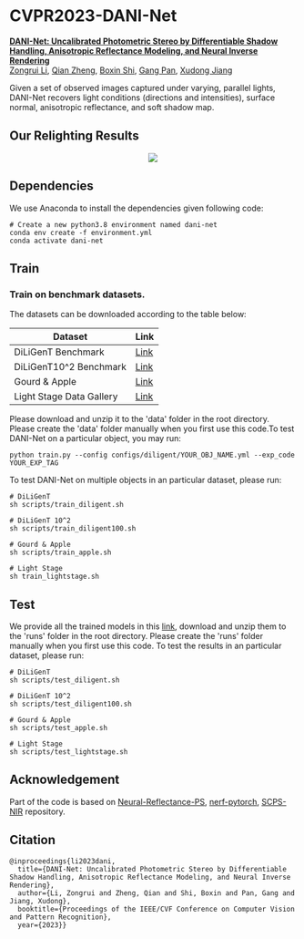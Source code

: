 # CVPR2023-DANI-Net


**[DANI-Net: Uncalibrated Photometric Stereo by Differentiable Shadow Handling, Anisotropic Reflectance Modeling, and Neural Inverse Rendering](https://lmozart.github.io/CVPR2023-DANI-Net/)**
<br>
[Zongrui Li](https://github.com/LMozart), [Qian Zheng](https://person.zju.edu.cn/zq), [Boxin Shi](http://ci.idm.pku.edu.cn/), [Gang Pan](https://person.zju.edu.cn/en/gpan), [Xudong Jiang](https://personal.ntu.edu.sg/exdjiang/)
<br>

Given a set of observed images captured under varying, parallel lights, DANI-Net recovers light conditions (directions and intensities), surface normal, anisotropic reflectance, and soft shadow map.
## Our Relighting Results
<p align="center">
    <img src='assets/relighting.gif'>
</p>

## Dependencies
We use Anaconda to install the dependencies given following code:
```shell
# Create a new python3.8 environment named dani-net
conda env create -f environment.yml
conda activate dani-net
```

## Train
### Train on benchmark datasets.
The datasets can be downloaded according to the table below:

|  Dataset   | Link  |
|  ----  | ----  |
| DiLiGenT Benchmark | [Link](https://sites.google.com/site/photometricstereodata/single) |
| DiLiGenT10^2 Benchmark | [Link](https://photometricstereo.github.io/diligent102.html) |
| Gourd & Apple| [Link](https://drive.google.com/drive/folders/1_bOM2nghnYTBrlmNOqRh5y5elPjvShOb?usp=sharing)|
| Light Stage Data Gallery | [Link](http://vgl.ict.usc.edu/Data/LightStage/) |

Please download and unzip it to the 'data' folder in the root directory. Please create the 'data' folder manually when you first use this code.To test DANI-Net on a particular object, you may run:
```shell
python train.py --config configs/diligent/YOUR_OBJ_NAME.yml --exp_code YOUR_EXP_TAG
```

To test DANI-Net on multiple objects in an particular dataset, please run:
```shell
# DiLiGenT
sh scripts/train_diligent.sh

# DiLiGenT 10^2
sh scripts/train_diligent100.sh

# Gourd & Apple
sh scripts/train_apple.sh

# Light Stage
sh train_lightstage.sh
```

## Test

We provide all the trained models in this [link](https://drive.google.com/drive/folders/1Z32BrBHluyETLE_VBmPcolSKm66dnGrP?usp=sharing), download and unzip them to the 'runs' folder in the root directory. Please create the 'runs' folder manually when you first use this code.
To test the results in an particular dataset, please run:
```shell
# DiLiGenT
sh scripts/test_diligent.sh

# DiLiGenT 10^2
sh scripts/test_diligent100.sh

# Gourd & Apple
sh scripts/test_apple.sh

# Light Stage
sh scripts/test_lightstage.sh
```

## Acknowledgement
Part of the code is based on [Neural-Reflectance-PS](https://github.com/junxuan-li/Neural-Reflectance-PS), [nerf-pytorch](https://github.com/krrish94/nerf-pytorch), [SCPS-NIR](https://github.com/junxuan-li/SCPS-NIR/) repository.

## Citation
    @inproceedings{li2023dani,
      title={DANI-Net: Uncalibrated Photometric Stereo by Differentiable Shadow Handling, Anisotropic Reflectance Modeling, and Neural Inverse Rendering},
      author={Li, Zongrui and Zheng, Qian and Shi, Boxin and Pan, Gang and Jiang, Xudong},
      booktitle={Proceedings of the IEEE/CVF Conference on Computer Vision and Pattern Recognition},
      year={2023}}